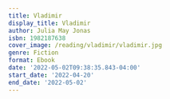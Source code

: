 ```yaml
---
title: Vladimir
display_title: Vladimir
author: Julia May Jonas
isbn: 1982187638
cover_image: /reading/vladimir/vladimir.jpg
genre: Fiction
format: Ebook
date: '2022-05-02T09:38:35.843-04:00'
start_date: '2022-04-20'
end_date: '2022-05-02'
---
```


